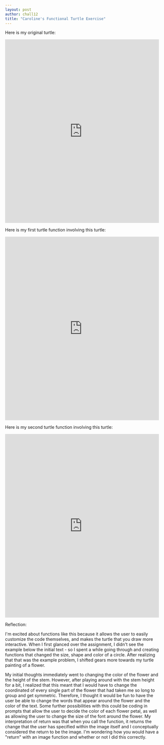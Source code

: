 ```yaml
---
layout: post
author: chall12
title: "Caroline's Functional Turtle Exercise"
---
```


Here is my original turtle:


<iframe src="https://trinket.io/embed/python/6c004e7fe9" width="100%" height="600" frameborder="0" marginwidth="0" marginheight="0" allowfullscreen></iframe>


Here is my first turtle function involving this turtle: 


<iframe src="https://trinket.io/embed/python/4d4b6f8f95" width="100%" height="600" frameborder="0" marginwidth="0" marginheight="0" allowfullscreen></iframe>


Here is my second turtle function involving this turtle:


<iframe src="https://trinket.io/embed/python/a3a7d98fba" width="100%" height="600" frameborder="0" marginwidth="0" marginheight="0" allowfullscreen></iframe>



Reflection:


I'm excited about functions like this because it allows the user to easily customize the code themselves, and makes the turtle that you draw more interactive. When I first glanced over the assignment, I didn't see the example below the initial text - so I spent a while going through and creating functions that changed the size, shape and color of a circle. After realizing that that was the example problem, I shifted gears more towards my turtle painting of a flower. 


My initial thoughts immediately went to changing the color of the flower and the height of the stem. However, after playing around with the stem height for a bit, I realized that this meant that I would have to change the coordinated of every single part of the flower that had taken me so long to group and get symmetric. Therefore, I thought it would be fun to have the user be able to change the words that appear around the flower and the color of the text. Some further possibilities with this could be coding in prompts that allow the user to decide the color of each flower petal, as well as allowing the user to change the size of the font around the flower. My interpretation of return was that when you call the function, it returns the change that the user has specified within the image itself and I conceptually considered the return to be the image. I'm wondering how you would have a "return" with an image function and whether or not I did this correctly.
